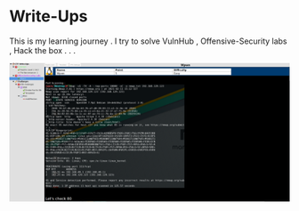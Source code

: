 # Write-Ups
This is my learning journey . I try to solve VulnHub , Offensive-Security labs , Hack the box  . . .

![report sample](https://raw.githubusercontent.com/melihi/Write-Ups/main/2021-03-26_17-21.png?raw=true)
